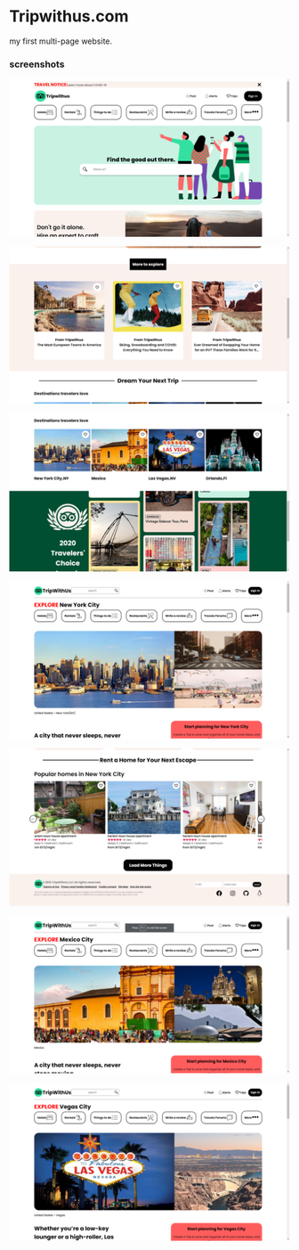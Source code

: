 # Tripwithus.com
my first multi-page website.

### screenshots
![screenshot](1.png)
<br>

![screenshot](2.png)
<br>

![screenshot](3.png)
<br>

![screenshot](4.png)
<br>

![screenshot](5.png)
<br>

![screenshot](6.png)
<br>

![screenshot](7.png)
<br>
